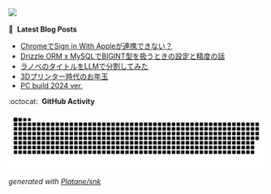 ![](https://komarev.com/ghpvc/?username=ergofriend)

:blue_book: &nbsp;**Latest Blog Posts**
<!-- BLOG-POST-LIST:START -->
- [ChromeでSign in With Appleが連携できない？](https://ergofriend.hatenablog.com/entry/2025/09/06/205245?utm_source=feed)
- [Drizzle ORM x MySQLでBIGINT型を扱うときの設定と精度の話](https://ergofriend.hatenablog.com/entry/2025/04/06/170037?utm_source=feed)
- [ラノベのタイトルをLLMで分割してみた](https://ergofriend.hatenablog.com/entry/2025/02/19/210631?utm_source=feed)
- [3Dプリンター時代のお年玉](https://ergofriend.hatenablog.com/entry/2025/01/09/012252?utm_source=feed)
- [PC build 2024 ver.](https://ergofriend.hatenablog.com/entry/2024/12/31/230942?utm_source=feed)
<!-- BLOG-POST-LIST:END -->

:octocat: &nbsp;**GitHub Activity**

<picture>
  <source media="(prefers-color-scheme: dark)" srcset="https://raw.githubusercontent.com/ergofriend/ergofriend/output/github-contribution-grid-snake-dark.svg">
  <source media="(prefers-color-scheme: light)" srcset="https://raw.githubusercontent.com/ergofriend/ergofriend/output/github-contribution-grid-snake.svg">
  <img alt="github contribution grid snake animation" src="https://raw.githubusercontent.com/ergofriend/ergofriend/output/github-contribution-grid-snake.svg">
</picture>

_generated with [Platane/snk](https://github.com/Platane/snk)_
